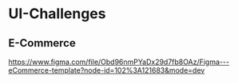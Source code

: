 # UI-Challenges

## E-Commerce
https://www.figma.com/file/Obd96nmPYaDx29d7fb8OAz/Figma---eCommerce-template?node-id=102%3A121683&mode=dev